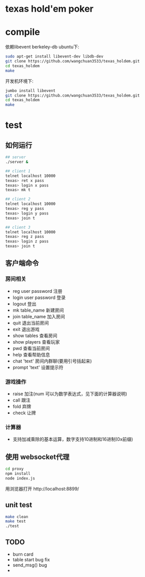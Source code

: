 # texas hold'em poker

# compile
依赖libevent berkeley-db
ubuntu下:
```bash
sudo apt-get install libevent-dev libdb-dev
git clone https://github.com/wangchuan3533/texas_holdem.git
cd texas_holdem
make
```

开发机环境下:
```bash
jumbo install libevent
git clone https://github.com/wangchuan3533/texas_holdem.git
cd texas_holdem
make
```

# test
## 如何运行
```bash
## server
./server &

## client 1
telnet localhost 10000
texas> ret x pass
texas> login x pass
texas> mk t

## client 2
telnet localhost 10000
texas> reg y pass
texas> login y pass
texas> join t

## client 3
telnet localhost 10000
texas> reg z pass
texas> login z pass
texas> join t
```
## 客户端命令
### 房间相关
- reg user password   注册
- login user password 登录
- logout              登出
- mk table_name       新建房间
- join table_name     加入房间
- quit                退出当前房间
- exit                退出游戏
- show tables         查看房间
- show players        查看玩家
- pwd                 查看当前房间
- help                查看帮助信息
- chat 'text'         房间内群聊(要用引号括起来)
- prompt 'text'       设置提示符

### 游戏操作
- raise <num>    加注(num 可以为数学表达式，见下面的计算器说明)
- call           跟注
- fold           弃牌
- check          让牌

### 计算器
- 支持加减乘除的基本运算，数字支持10进制和16进制(0x前缀)

## 使用 websocket代理

```bash
cd proxy
npm install
node index.js
```
用浏览器打开 http://localhost:8899/

## unit test
```bash
make clean
make test
./test
```

## TODO
- burn card
- table start bug fix
- send_msg() bug
- 
